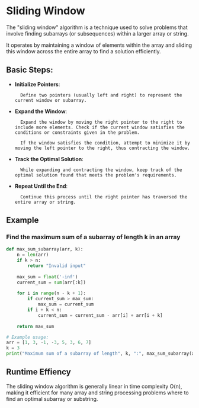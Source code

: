 # Sliding Window

The "sliding window" algorithm is a technique used to solve problems that involve finding subarrays (or subsequences) within a larger array or string. 

It operates by maintaining a window of elements within the array and sliding this window across the entire array to find a solution efficiently.

## Basic Steps:
- **Initialize Pointers**:

        Define two pointers (usually left and right) to represent the current window or subarray.

- **Expand the Window**:

        Expand the window by moving the right pointer to the right to include more elements. Check if the current window satisfies the conditions or constraints given in the problem.

        If the window satisfies the condition, attempt to minimize it by moving the left pointer to the right, thus contracting the window.

- **Track the Optimal Solution**:

        While expanding and contracting the window, keep track of the optimal solution found that meets the problem's requirements.

- **Repeat Until the End**:

        Continue this process until the right pointer has traversed the entire array or string.

## Example

### Find the maximum sum of a subarray of length k in an array
```python
def max_sum_subarray(arr, k):
    n = len(arr)
    if k > n:
        return "Invalid input"
    
    max_sum = float('-inf')
    current_sum = sum(arr[:k])
    
    for i in range(n - k + 1):
        if current_sum > max_sum:
            max_sum = current_sum
        if i + k < n:
            current_sum = current_sum - arr[i] + arr[i + k]
    
    return max_sum

# Example usage:
arr = [1, 3, -1, -3, 5, 3, 6, 7]
k = 3
print("Maximum sum of a subarray of length", k, ":", max_sum_subarray(arr, k))
```

## Runtime Effiency

The sliding window algorithm is generally linear in time complexity O(n), making it efficient for many array and string processing problems where to find an optimal subarray or substring.